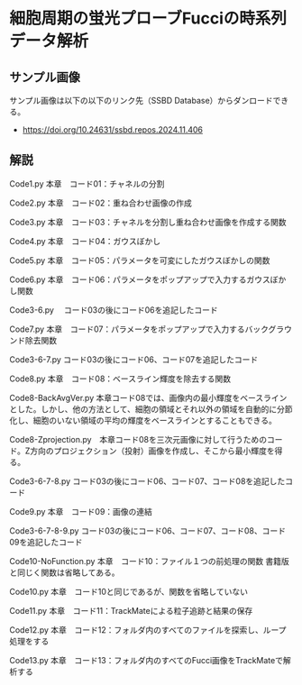 # 細胞周期の蛍光プローブFucciの時系列データ解析



## サンプル画像

サンプル画像は以下の以下のリンク先（SSBD Database）からダンロードできる。

- https://doi.org/10.24631/ssbd.repos.2024.11.406



## 解説

Code1.py      本章　コード01：チャネルの分割

Code2.py      本章　コード02：重ね合わせ画像の作成

Code3.py      本章　コード03：チャネルを分割し重ね合わせ画像を作成する関数

Code4.py      本章　コード04：ガウスぼかし

Code5.py      本章　コード05：パラメータを可変にしたガウスぼかしの関数

Code6.py      本章　コード06：パラメータをポップアップで入力するガウスぼかし関数

Code3-6.py         　コード03の後にコード06を追記したコード

Code7.py      本章　コード07：パラメータをポップアップで入力するバックグラウンド除去関数

Code3-6-7.py        コード03の後にコード06、コード07を追記したコード

Code8.py      本章　コード08：ベースライン輝度を除去する関数

Code8-BackAvgVer.py  本章コード08では、画像内の最小輝度をベースラインとした。しかし、他の方法として、細胞の領域とそれ以外の領域を自動的に分節化し、細胞のいない領域の平均の輝度をベースラインとすることもできる。

Code8-Zprojection.py　本章コード08を三次元画像に対して行うためのコード。Z方向のプロジェクション（投射）画像を作成し、そこから最小輝度を得る。

Code3-6-7-8.py        コード03の後にコード06、コード07、コード08を追記したコード

Code9.py      本章　コード09：画像の連結

Code3-6-7-8-9.py      コード03の後にコード06、コード07、コード08、コード09を追記したコード

Code10-NoFunction.py      本章　コード10：ファイル１つの前処理の関数  書籍版と同じく関数は省略してある。

Code10.py  本章　コード10と同じであるが、関数を省略していない

Code11.py      本章　コード11：TrackMateによる粒子追跡と結果の保存

Code12.py      本章　コード12：フォルダ内のすべてのファイルを探索し、ループ処理をする

Code13.py      本章　コード13：フォルダ内のすべてのFucci画像をTrackMateで解析する


